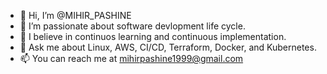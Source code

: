 - 👋 Hi, I’m @MIHIR_PASHINE 
- 👀 I’m passionate about software devlopment life cycle.
- 🌱 I believe in continuos learning and continuous implementation.
- 💞️ Ask me about Linux, AWS, CI/CD, Terraform, Docker, and Kubernetes.
- 📫 You can reach me at mihirpashine1999@gmail.com

<!---
MIHIRPASHINE/MIHIRPASHINE is a ✨ special ✨ repository because its `README.md` (this file) appears on your GitHub profile.
You can click the Preview link to take a look at your changes.
--->
